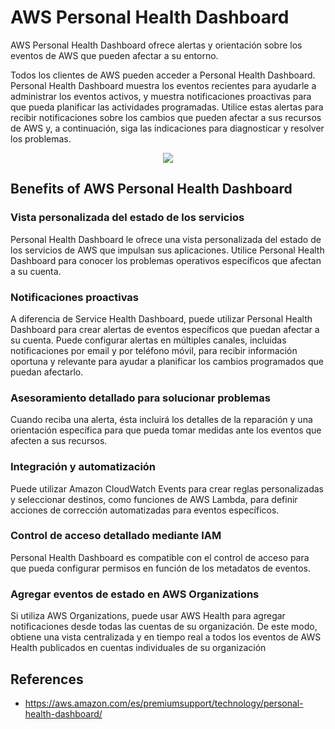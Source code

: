 # AWS Personal Health Dashboard

AWS Personal Health Dashboard ofrece alertas y orientación sobre los eventos de AWS que pueden afectar a su entorno.

Todos los clientes de AWS pueden acceder a Personal Health Dashboard. Personal Health Dashboard muestra los eventos recientes para ayudarle a administrar los eventos activos, y muestra notificaciones proactivas para que pueda planificar las actividades programadas. Utilice estas alertas para recibir notificaciones sobre los cambios que pueden afectar a sus recursos de AWS y, a continuación, siga las indicaciones para diagnosticar y resolver los problemas.

<p align="center">
  <img src="https://github.com/dimasx010/knowledge/assets/105082657/3b76ba03-5a60-4c12-b264-754b601a42cc">
</p>

## Benefits of AWS Personal Health Dashboard

### Vista personalizada del estado de los servicios
Personal Health Dashboard le ofrece una vista personalizada del estado de los servicios de AWS que impulsan sus aplicaciones. Utilice Personal Health Dashboard para conocer los problemas operativos específicos que afectan a su cuenta.

### Notificaciones proactivas
A diferencia de Service Health Dashboard, puede utilizar Personal Health Dashboard para crear alertas de eventos específicos que puedan afectar a su cuenta. Puede configurar alertas en múltiples canales, incluidas notificaciones por email y por teléfono móvil, para recibir información oportuna y relevante para ayudar a planificar los cambios programados que puedan afectarlo.

### Asesoramiento detallado para solucionar problemas
Cuando reciba una alerta, ésta incluirá los detalles de la reparación y una orientación específica para que pueda tomar medidas ante los eventos que afecten a sus recursos. 

### Integración y automatización
Puede utilizar Amazon CloudWatch Events para crear reglas personalizadas y seleccionar destinos, como funciones de AWS Lambda, para definir acciones de corrección automatizadas para eventos específicos. 

### Control de acceso detallado mediante IAM
Personal Health Dashboard es compatible con el control de acceso para que pueda configurar permisos en función de los metadatos de eventos.

### Agregar eventos de estado en AWS Organizations
Si utiliza AWS Organizations, puede usar AWS Health para agregar notificaciones desde todas las cuentas de su organización. De este modo, obtiene una vista centralizada y en tiempo real a todos los eventos de AWS Health publicados en cuentas individuales de su organización

## References
- https://aws.amazon.com/es/premiumsupport/technology/personal-health-dashboard/
